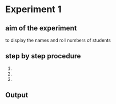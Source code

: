# Experiment 1 

## aim of the experiment
to display the names and roll numbers of students
## step by step procedure
1.
2.
3.
## Output
